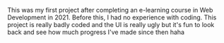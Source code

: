 This was my first project after completing an e-learning course in Web Development in 2021. Before this, I had no experience with coding. This project is really badly coded and the UI is really ugly but it's fun to look back and see how much progress I've made since then haha
